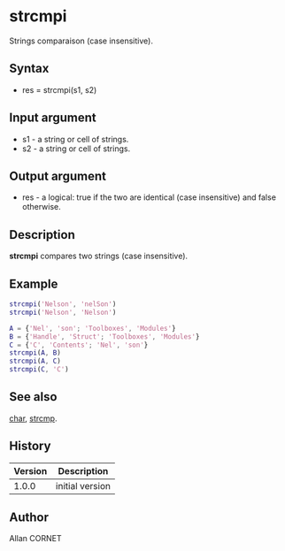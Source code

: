 

# strcmpi

Strings comparaison (case insensitive).

## Syntax

- res = strcmpi(s1, s2)

## Input argument

 - s1 - a string or cell of strings.
 - s2 - a string or cell of strings.

## Output argument

 - res - a logical: true if the two are identical (case insensitive) and false otherwise.

## Description

<b>strcmpi</b> compares two strings (case insensitive).

## Example

```matlab
strcmpi('Nelson', 'nelSon')
strcmpi('Nelson', 'Nelson')

A = {'Nel', 'son'; 'Toolboxes', 'Modules'}
B = {'Handle', 'Struct'; 'Toolboxes', 'Modules'}
C = {'C', 'Contents'; 'Nel', 'son'}
strcmpi(A, B)
strcmpi(A, C)
strcmpi(C, 'C')
```

## See also

[char](char.md), [strcmp](strcmp.md).
## History

|Version|Description|
|------|------|
|1.0.0|initial version|


## Author

Allan CORNET



